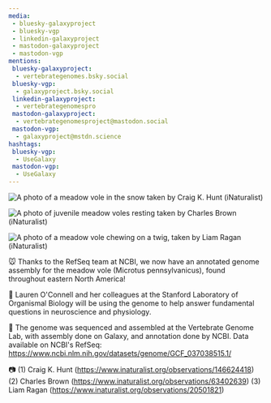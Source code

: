 ```yaml
---
media:
 - bluesky-galaxyproject
 - bluesky-vgp
 - linkedin-galaxyproject
 - mastodon-galaxyproject
 - mastodon-vgp
mentions:
 bluesky-galaxyproject:
  - vertebrategenomes.bsky.social
 bluesky-vgp:
  - galaxyproject.bsky.social
 linkedin-galaxyproject:
  - vertebrategenomespro
 mastodon-galaxyproject:
  - vertebrategenomesproject@mastodon.social
 mastodon-vgp:
  - galaxyproject@mstdn.science
hashtags:
 bluesky-vgp:
  - UseGalaxy
 mastodon-vgp:
  - UseGalaxy
---
```

![A photo of a meadow vole in the snow taken by Craig K. Hunt (iNaturalist)](https://inaturalist-open-data.s3.amazonaws.com/photos/252123723/original.jpeg)


![A photo of juvenile meadow voles resting taken by Charles Brown (iNaturalist)](https://inaturalist-open-data.s3.amazonaws.com/photos/101744475/original.jpg)


![A photo of a meadow vole chewing on a twig, taken by Liam Ragan (iNaturalist)](https://inaturalist-open-data.s3.amazonaws.com/photos/31643139/original.jpg)


🐭 Thanks to the RefSeq team at NCBI, we now have an annotated genome assembly for the meadow vole (Microtus pennsylvanicus), found throughout eastern North America! 


🧠 Lauren O'Connell and her colleagues at the Stanford Laboratory of Organismal Biology will be using the genome to help answer fundamental questions in neuroscience and physiology.


🧬 The genome was sequenced and assembled at the Vertebrate Genome Lab, with assembly done on Galaxy, and annotation done by NCBI. Data available on NCBI's RefSeq: https://www.ncbi.nlm.nih.gov/datasets/genome/GCF_037038515.1/


📷️ (1) Craig K. Hunt (https://www.inaturalist.org/observations/146624418)
(2) Charles Brown (https://www.inaturalist.org/observations/63402639)
(3) Liam Ragan (https://www.inaturalist.org/observations/20501821)
